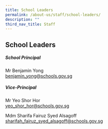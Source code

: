```yaml
---
title: School Leaders
permalink: /about-us/staff/school-leaders/
description: ""
third_nav_title: Staff
---
```

## School Leaders 
##### **School Principal**
Mr Benjamin Yong<br>
[benjamin_yong@schools.gov.sg](benjamin_yong@schools.gov.sg) 

##### **Vice-Principal**
Mr Yeo Shor Hor <br>
[yeo_shor_hor@schools.gov.sg](yeo_shor_hor@schools.gov.sg) <br>

Mdm Sharifa Fairuz Syed Alsagoff<br>
[sharifah_fairuz_syed_alsagoff@schools.gov.sg](sharifah_fairuz_syed_alsagoff@schools.gov.sg)